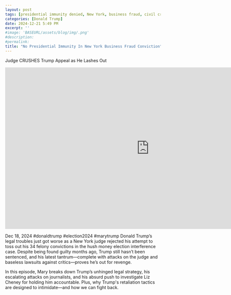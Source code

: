 ```yaml
---
layout: post
tags: [presidential immunity denied, New York, business fraud, civil crime, guilty, politics, Mary Trump Media]
categories: [Donald Trump]
date: 2024-12-21 5:49 PM
excerpt: ''
#image: 'BASEURL/assets/blog/img/.png'
#description:
#permalink:
title: "No Presidential Immunity In New York Business Fraud Conviction"
---
```



Judge CRUSHES Trump Appeal as He Lashes Out

<iframe width="932" height="524" src="https://www.youtube.com/embed/36ac0XGPHbU" title="Judge CRUSHES Trump Appeal as He Lashes Out" frameborder="0" allow="accelerometer; autoplay; clipboard-write; encrypted-media; gyroscope; picture-in-picture; web-share" referrerpolicy="strict-origin-when-cross-origin" allowfullscreen></iframe>

Dec 18, 2024  #donaldtrump #election2024 #marytrump
Donald Trump’s legal troubles just got worse as a New York judge rejected his attempt to toss out his 34 felony convictions in the hush money election interference case. Despite being found guilty months ago, Trump still hasn’t been sentenced, and his latest tantrum—complete with attacks on the judge and baseless lawsuits against critics—proves he’s out for revenge.

In this episode, Mary breaks down Trump’s unhinged legal strategy, his escalating attacks on journalists, and his absurd push to investigate Liz Cheney for holding him accountable. Plus, why Trump's retaliation tactics are designed to intimidate—and how we can fight back.
